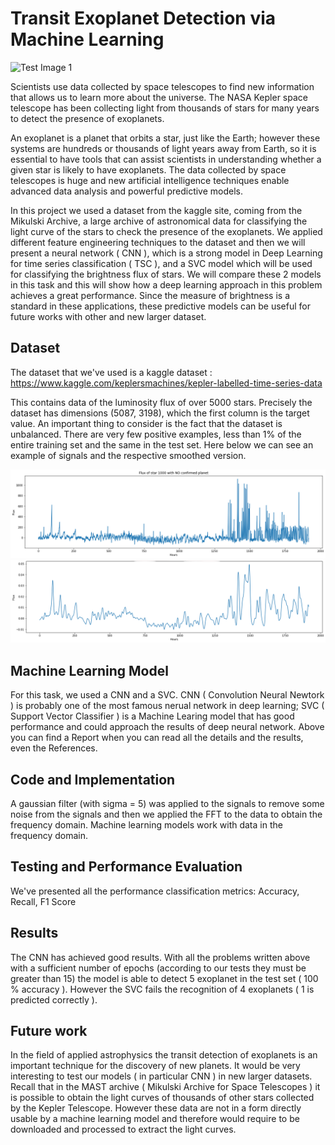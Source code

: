# Transit Exoplanet Detection via Machine Learning #

![Test Image 1](exoplanet1.webp)


Scientists use data collected by space telescopes to find new information that allows us to learn more about the universe. The NASA Kepler space telescope has been collecting light from thousands of stars for many years to detect the presence of exoplanets.

An exoplanet is a planet that orbits a star, just like the Earth; however these systems are hundreds or thousands of light years away from Earth, so it is essential to have tools that can assist scientists in understanding whether a given star is likely to have exoplanets. The data collected by space telescopes is huge and new artificial intelligence techniques enable advanced data analysis and powerful predictive models.

In this project we used a dataset from the kaggle site, coming from the Mikulski Archive, a large archive of astronomical data for classifying the light curve of the stars to check the presence of the exoplanets. We applied different feature engineering techniques to the dataset and then we will present a neural network ( CNN ), which is a strong model in Deep Learning for time series classification ( TSC ), and a SVC model which will be used for classifying the brightness flux of stars. We will compare these 2 models in this task and this will show how a deep learning approach in this problem achieves a great performance. Since the measure of brightness is a standard in these applications, these predictive models can be useful for future works with other and new larger dataset.

## Dataset ##
The dataset that we've used is a kaggle dataset : https://www.kaggle.com/keplersmachines/kepler-labelled-time-series-data

This contains data of the luminosity flux of over 5000 stars. Precisely the dataset has dimensions (5087, 3198), which the first column is the target value. An important thing to consider is the fact that the dataset is unbalanced. There are very few positive examples, less than 1% of the entire training set and the same in the test set. Here below we can see an example of signals and the respective smoothed version.

![Test Image 1](signal1.png)
![Test Image 1](signal2_gauss.png)

## Machine Learning Model ##
For this task, we used a CNN and a SVC. CNN ( Convolution Neural Newtork ) is probably one of the most famous nerual network in deep learning; SVC ( Support Vector Classifier ) is a Machine Learing model that has good performance and could approach the results of deep neural network. Above you can find a Report when you can read all the details and the results, even the References.

## Code and Implementation ##
A gaussian filter (with sigma = 5) was applied to the signals to remove some noise from the signals and then we applied the FFT to the data to obtain the frequency domain. Machine learning models work with data in the frequency domain.
## Testing and Performance Evaluation ##
We've presented all the performance classification metrics: Accuracy, Recall, F1 Score
## Results ##
The CNN has achieved good results. With all the problems written above with a sufficient number of epochs (according to our tests they must be greater than 15) the model is able to detect 5 exoplanet in the test set ( 100 % accuracy ). However the SVC fails the recognition of 4 exoplanets ( 1 is predicted correctly ).

## Future work ## 
In the field of applied astrophysics the transit detection of exoplanets is an important technique for the discovery of new planets. It would be very interesting to test our models ( in particular CNN ) in new larger datasets. Recall that in the MAST archive ( Mikulski Archive for Space Telescopes ) it is possible to obtain the light curves of thousands of other stars collected by the Kepler Telescope. However these data are not in a form directly usable by a machine learning model and therefore would require to be downloaded and processed to extract the light curves.
